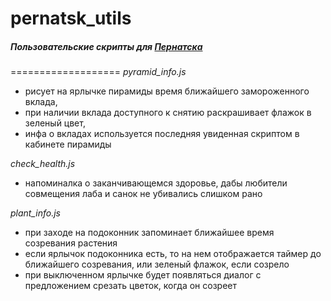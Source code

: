 # pernatsk_utils
##### Пользовательские скрипты для [Пернатска](https://pernatsk.ru/)
===================
*pyramid_info.js*
* рисует на ярлычке пирамиды время ближайшего замороженного вклада,
* при наличии вклада доступного к снятию раскрашивает флажок в зеленый цвет,
* инфа о вкладах используется последняя увиденная скриптом в кабинете пирамиды

*check_health.js*
* напоминалка о заканчивающемся здоровье, дабы любители совмещения лаба и санок не убивались слишком рано

*plant_info.js*
* при заходе на подоконник запоминает ближайшее время созревания растения
* если ярлычок подоконника есть, то на нем отображается таймер до ближайшего созревания, или зеленый флажок, если созрело
* при выключенном ярлычке будет появляться диалог с предложением срезать цветок, когда он созреет
